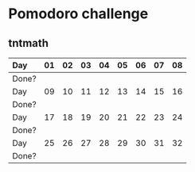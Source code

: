 # Pomodoro challenge

## tntmath

Day    | 01        | 02       |  03      |  04      |  05        |  06        |  07       |  08       |
:----- | :-------  | :--------| :--------| :--------| :----------| :----------| :---------| :---------|
Done?  |           |          |          |          |            |            |           |           |
Day    | 09        | 10       |  11      |  12      |  13        |  14        |  15       |  16       |
Done?  |           |          |          |          |            |            |           |           |
Day    | 17        | 18       |  19      |  20      |  21        |  22        |  23       |  24       |
Done?  |           |          |          |          |            |            |           |           |
Day    | 25        | 26       |  27      |  28      |  29        |  30        |  31       |  32       |
Done?  |           |          |          |          |            |            |           |           |
